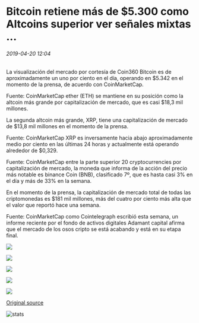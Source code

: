 # Bitcoin retiene más de $5.300 como Altcoins superior ver señales mixtas ...

###### 2019-04-20 12:04

La visualización del mercado por cortesía de Coin360 Bitcoin es de aproximadamente un uno por ciento en el día, operando en $5.342 en el momento de la prensa, de acuerdo con CoinMarketCap.

Fuente: CoinMarketCap ether (ETH) se mantiene en su posición como la altcoin más grande por capitalización de mercado, que es casi $18,3 mil millones.

La segunda altcoin más grande, XRP, tiene una capitalización de mercado de $13,8 mil millones en el momento de la prensa.

Fuente: CoinMarketCap XRP es inversamente hacia abajo aproximadamente medio por ciento en las últimas 24 horas y actualmente está operando alrededor de $0,329.

Fuente: CoinMarketCap entre la parte superior 20 cryptocurrencies por capitalización de mercado, la moneda que informa de la acción del precio más notable es binance Coin (BNB), clasificado 7º, que es hasta casi 3% en el día y más de 33% en la semana.

En el momento de la prensa, la capitalización de mercado total de todas las criptomonedas es $181 mil millones, más del cuatro por ciento más alta que el valor que reportó hace una semana.

Fuente: CoinMarketCap como Cointelegraph escribió esta semana, un informe reciente por el fondo de activos digitales Adamant capital afirma que el mercado de los osos cripto se está acabando y está en su etapa final.

![](https://s3.cointelegraph.com/storage/uploads/view/949c84b1fd8b555d77023a66bbcbe49b.png)

![](https://s3.cointelegraph.com/storage/uploads/view/c8bef8fff9af6638849786b96c116e98.png)

![](https://s3.cointelegraph.com/storage/uploads/view/cf768eeee5f29a54c89beee74f54e9fd.png)

![](https://s3.cointelegraph.com/storage/uploads/view/4c173ee7a609d8527a690099be927302.png)

![](https://s3.cointelegraph.com/storage/uploads/view/a68a3918bf45a4877141fa770d72047e.png)

[Original source](https://cointelegraph.com/news/bitcoin-holds-over-5-300-as-top-altcoins-see-mixed-signals)

![stats](https://c.statcounter.com/11760860/0/a89fa40b/1/ "stats")